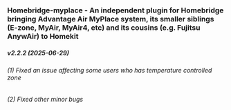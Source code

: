 ### Homebridge-myplace - An independent plugin for Homebridge bringing Advantage Air MyPlace system, its smaller siblings (E-zone, MyAir, MyAir4, etc) and its cousins (e.g. Fujitsu AnywAir) to Homekit
##### v2.2.2 (2025-06-29)

###### (1) Fixed an issue affecting some users who has temperature controlled zone
###### (2) Fixed other minor bugs
